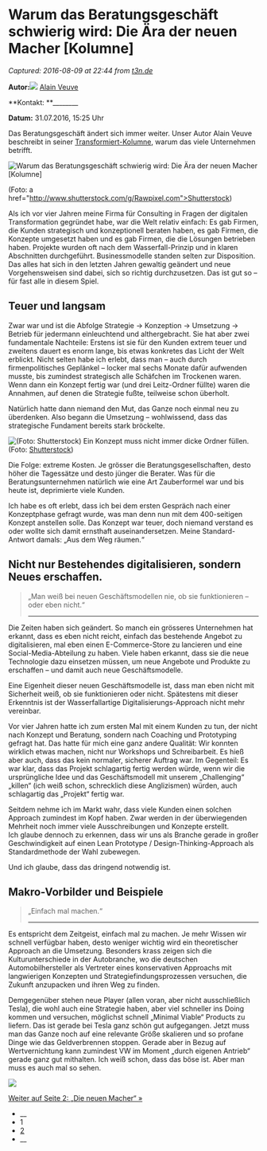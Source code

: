 # Warum das Beratungsgeschäft schwierig wird: Die Ära der neuen Macher [Kolumne]

_Captured: 2016-08-09 at 22:44 from [t3n.de](http://t3n.de/news/beratungsgeschaeft-schwierig-717097/)_

**Autor:**![](http://t3n.de/data/images/profiles/alainveuve_mid.jpg) [Alain Veuve](/profile/alainveuve)

**Kontakt: **________

**Datum:** 31.07.2016, 15:25 Uhr

Das Beratungsgeschäft ändert sich immer weiter. Unser Autor Alain Veuve beschreibt in seiner [Transformiert-Kolumne](http://t3n.de/tag/transformation-kolumne), warum das viele Unternehmen betrifft. 

![Warum das Beratungsgeschäft schwierig wird: Die Ära der neuen Macher \[Kolumne\]](http://t3n.de/news/wp-content/uploads/2016/06/arbeitsplatz-agentur-kreativ-shutterstock-365367170-290x163.jpg)

(Foto: a href="http://www.shutterstock.com/g/Rawpixel.com">Shutterstock)

Als ich vor vier Jahren meine Firma für Consulting in Fragen der digitalen Transformation gegründet habe, war die Welt relativ einfach: Es gab Firmen, die Kunden strategisch und konzeptionell beraten haben, es gab Firmen, die Konzepte umgesetzt haben und es gab Firmen, die die Lösungen betrieben haben. Projekte wurden oft nach dem Wasserfall-Prinzip und in klaren Abschnitten durchgeführt. Businessmodelle standen selten zur Disposition. Das alles hat sich in den letzten Jahren gewaltig geändert und neue Vorgehensweisen sind dabei, sich so richtig durchzusetzen. Das ist gut so – für fast alle in diesem Spiel.

## Teuer und langsam

Zwar war und ist die Abfolge Strategie -> Konzeption -> Umsetzung -> Betrieb für jedermann einleuchtend und althergebracht. Sie hat aber zwei fundamentale Nachteile: Erstens ist sie für den Kunden extrem teuer und zweitens dauert es enorm lange, bis etwas konkretes das Licht der Welt erblickt. Nicht selten habe ich erlebt, dass man – auch durch firmenpolitisches Geplänkel – locker mal sechs Monate dafür aufwenden musste, bis zumindest strategisch alle Schäfchen im Trockenen waren. Wenn dann ein Konzept fertig war (und drei Leitz-Ordner füllte) waren die Annahmen, auf denen die Strategie fußte, teilweise schon überholt.

Natürlich hatte dann niemand den Mut, das Ganze noch einmal neu zu überdenken. Also begann die Umsetzung – wohlwissend, dass das strategische Fundament bereits stark bröckelte.

![\(Foto: Shutterstock\)](http://t3n.de/news/wp-content/uploads/2016/06/aktenordner-konzepte-shutterstock-344620301-595x397.jpg) Ein Konzept muss nicht immer dicke Ordner füllen. (Foto: [Shutterstock](http://www.shutterstock.com/g/Andrey_Popov))

Die Folge: extreme Kosten. Je grösser die Beratungsgesellschaften, desto höher die Tagessätze und desto jünger die Berater. Was für die Beratungsunternehmen natürlich wie eine Art Zauberformel war und bis heute ist, deprimierte viele Kunden.

Ich habe es oft erlebt, dass ich bei dem ersten Gespräch nach einer Konzeptphase gefragt wurde, was man denn nun mit dem 400-seitigen Konzept anstellen solle. Das Konzept war teuer, doch niemand verstand es oder wollte sich damit ernsthaft auseinandersetzen. Meine Standard-Antwort damals: „Aus dem Weg räumen.“

## Nicht nur Bestehendes digitalisieren, sondern Neues erschaffen.

> „Man weiß bei neuen Geschäftsmodellen nie, ob sie funktionieren – oder eben nicht.“
> 
> __ __ __ __

Die Zeiten haben sich geändert. So manch ein grösseres Unternehmen hat erkannt, dass es eben nicht reicht, einfach das bestehende Angebot zu digitalisieren, mal eben einen E-Commerce-Store zu lancieren und eine Social-Media-Abteilung zu haben. Viele haben erkannt, dass sie die neue Technologie dazu einsetzen müssen, um neue Angebote und Produkte zu erschaffen – und damit auch neue Geschäftsmodelle.

Eine Eigenheit dieser neuen Geschäftsmodelle ist, dass man eben nicht mit Sicherheit weiß, ob sie funktionieren oder nicht. Spätestens mit dieser Erkenntnis ist der Wasserfallartige Digitalisierungs-Approach nicht mehr vereinbar.

Vor vier Jahren hatte ich zum ersten Mal mit einem Kunden zu tun, der nicht nach Konzept und Beratung, sondern nach Coaching und Prototyping gefragt hat. Das hatte für mich eine ganz andere Qualität: Wir konnten wirklich etwas machen, nicht nur Workshops und Schreibarbeit. Es hieß aber auch, dass das kein normaler, sicherer Auftrag war. Im Gegenteil: Es war klar, dass das Projekt schlagartig fertig werden würde, wenn wir die ursprüngliche Idee und das Geschäftsmodell mit unserem „Challenging“ „killen“ (ich weiß schon, schrecklich diese Anglizismen) würden, auch schlagartig das „Projekt“ fertig war.

Seitdem nehme ich im Markt wahr, dass viele Kunden einen solchen Approach zumindest im Kopf haben. Zwar werden in der überwiegenden Mehrheit noch immer viele Ausschreibungen und Konzepte erstellt. Ich glaube dennoch zu erkennen, dass wir uns als Branche gerade in großer Geschwindigkeit auf einen Lean Prototype / Design-Thinking-Approach als Standardmethode der Wahl zubewegen.

Und ich glaube, dass das dringend notwendig ist.

## Makro-Vorbilder und Beispiele

> „Einfach mal machen.“
> 
> __ __ __ __

Es entspricht dem Zeitgeist, einfach mal zu machen. Je mehr Wissen wir schnell verfügbar haben, desto weniger wichtig wird ein theoretischer Approach an die Umsetzung. Besonders krass zeigen sich die Kulturunterschiede in der Autobranche, wo die deutschen Automobilhersteller als Vertreter eines konservativen Approachs mit langwierigen Konzepten und Strategiefindungsprozessen versuchen, die Zukunft anzupacken und ihren Weg zu finden.

Demgegenüber stehen neue Player (allen voran, aber nicht ausschließlich Tesla), die wohl auch eine Strategie haben, aber viel schneller ins Doing kommen und versuchen, möglichst schnell „Minimal Viable“ Products zu liefern. Das ist gerade bei Tesla ganz schön gut aufgegangen. Jetzt muss man das Ganze noch auf eine relevante Größe skalieren und so profane Dinge wie das Geldverbrennen stoppen. Gerade aber in Bezug auf Wertvernichtung kann zumindest VW im Moment „durch eigenen Antrieb“ gerade ganz gut mithalten. Ich weiß schon, dass das böse ist. Aber man muss es auch mal so sehen. 

![](http://vg04.met.vgwort.de/na/1fb20ab161cd4589a024119cd4a73156)

[Weiter auf Seite 2: „Die neuen Macher“ »](http://t3n.de/news/beratungsgeschaeft-schwierig-717097/2/)

  * __
  * 1
  * [2](http://t3n.de/news/beratungsgeschaeft-schwierig-717097/2/)
  * __

